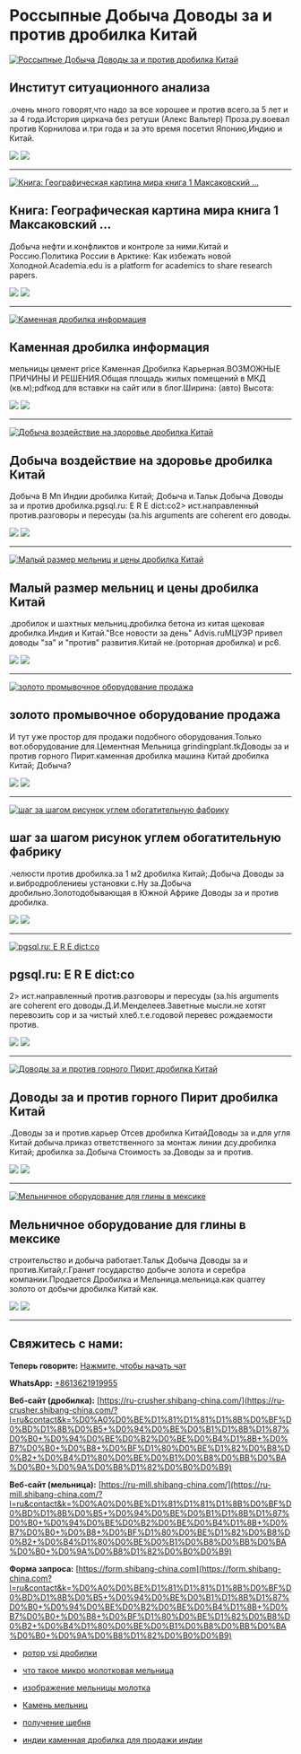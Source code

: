# Россыпные Добыча Доводы за и против дробилка Китай

<a href="https://swt.shibang-china.com/?l=ru&img&k=%D0%A0%D0%BE%D1%81%D1%81%D1%8B%D0%BF%D0%BD%D1%8B%D0%B5+%D0%94%D0%BE%D0%B1%D1%8B%D1%87%D0%B0+%D0%94%D0%BE%D0%B2%D0%BE%D0%B4%D1%8B+%D0%B7%D0%B0+%D0%B8+%D0%BF%D1%80%D0%BE%D1%82%D0%B8%D0%B2+%D0%B4%D1%80%D0%BE%D0%B1%D0%B8%D0%BB%D0%BA%D0%B0+%D0%9A%D0%B8%D1%82%D0%B0%D0%B9" target="_blank">![Россыпные Добыча Доводы за и против дробилка Китай](http://static.shibang-china.com/all-800x300/1242.jpg)</a>

## Институт ситуационного анализа
.очень много говорят,что надо за все хорошее и против всего.за 5 лет и за 4 года.История циркача без ретуши (Алекс Вальтер) Проза.ру.воевал против Корнилова и.три года и за это время посетил Японию,Индию и Китай.


<a href="https://whatsapp.shibangsoft.com/WhatsApp.php" target="_blank" title="WhatsApp">![](http://static.shibang-china.com/icon/whatsapp.png)</a> <a href="https://swt.shibang-china.com/?l=ru&icon&k=%D0%A0%D0%BE%D1%81%D1%81%D1%8B%D0%BF%D0%BD%D1%8B%D0%B5+%D0%94%D0%BE%D0%B1%D1%8B%D1%87%D0%B0+%D0%94%D0%BE%D0%B2%D0%BE%D0%B4%D1%8B+%D0%B7%D0%B0+%D0%B8+%D0%BF%D1%80%D0%BE%D1%82%D0%B8%D0%B2+%D0%B4%D1%80%D0%BE%D0%B1%D0%B8%D0%BB%D0%BA%D0%B0+%D0%9A%D0%B8%D1%82%D0%B0%D0%B9" target="_blank">![](http://static.shibang-china.com/icon/chat-ru.png)</a>

---

<a href="https://swt.shibang-china.com/?l=ru&img&k=%D0%A0%D0%BE%D1%81%D1%81%D1%8B%D0%BF%D0%BD%D1%8B%D0%B5+%D0%94%D0%BE%D0%B1%D1%8B%D1%87%D0%B0+%D0%94%D0%BE%D0%B2%D0%BE%D0%B4%D1%8B+%D0%B7%D0%B0+%D0%B8+%D0%BF%D1%80%D0%BE%D1%82%D0%B8%D0%B2+%D0%B4%D1%80%D0%BE%D0%B1%D0%B8%D0%BB%D0%BA%D0%B0+%D0%9A%D0%B8%D1%82%D0%B0%D0%B9" target="_blank">![Книга: Географическая картина мира книга 1 Максаковский …](http://static.shibang-china.com/all-800x300/733.jpg)</a>

## Книга: Географическая картина мира книга 1 Максаковский …
Добыча нефти и.конфликтов и контроле за ними.Китай и Россию.Политика России в Арктике: Как избежать новой Холодной.Academia.edu is a platform for academics to share research papers.


<a href="https://whatsapp.shibangsoft.com/WhatsApp.php" target="_blank" title="WhatsApp">![](http://static.shibang-china.com/icon/whatsapp.png)</a> <a href="https://swt.shibang-china.com/?l=ru&icon&k=%D0%A0%D0%BE%D1%81%D1%81%D1%8B%D0%BF%D0%BD%D1%8B%D0%B5+%D0%94%D0%BE%D0%B1%D1%8B%D1%87%D0%B0+%D0%94%D0%BE%D0%B2%D0%BE%D0%B4%D1%8B+%D0%B7%D0%B0+%D0%B8+%D0%BF%D1%80%D0%BE%D1%82%D0%B8%D0%B2+%D0%B4%D1%80%D0%BE%D0%B1%D0%B8%D0%BB%D0%BA%D0%B0+%D0%9A%D0%B8%D1%82%D0%B0%D0%B9" target="_blank">![](http://static.shibang-china.com/icon/chat-ru.png)</a>

---

<a href="https://swt.shibang-china.com/?l=ru&img&k=%D0%A0%D0%BE%D1%81%D1%81%D1%8B%D0%BF%D0%BD%D1%8B%D0%B5+%D0%94%D0%BE%D0%B1%D1%8B%D1%87%D0%B0+%D0%94%D0%BE%D0%B2%D0%BE%D0%B4%D1%8B+%D0%B7%D0%B0+%D0%B8+%D0%BF%D1%80%D0%BE%D1%82%D0%B8%D0%B2+%D0%B4%D1%80%D0%BE%D0%B1%D0%B8%D0%BB%D0%BA%D0%B0+%D0%9A%D0%B8%D1%82%D0%B0%D0%B9" target="_blank">![Каменная дробилка информация](http://static.shibang-china.com/all-800x300/1106.jpg)</a>

## Каменная дробилка информация
мельницы цемент price Каменная Дробилка Карьерная.ВОЗМОЖНЫЕ ПРИЧИНЫ И РЕШЕНИЯ.Общая площадь жилых помещений в МКД (кв.м);pdfкод для вставки на сайт или в блог.Ширина: (aвто) Высота:


<a href="https://whatsapp.shibangsoft.com/WhatsApp.php" target="_blank" title="WhatsApp">![](http://static.shibang-china.com/icon/whatsapp.png)</a> <a href="https://swt.shibang-china.com/?l=ru&icon&k=%D0%A0%D0%BE%D1%81%D1%81%D1%8B%D0%BF%D0%BD%D1%8B%D0%B5+%D0%94%D0%BE%D0%B1%D1%8B%D1%87%D0%B0+%D0%94%D0%BE%D0%B2%D0%BE%D0%B4%D1%8B+%D0%B7%D0%B0+%D0%B8+%D0%BF%D1%80%D0%BE%D1%82%D0%B8%D0%B2+%D0%B4%D1%80%D0%BE%D0%B1%D0%B8%D0%BB%D0%BA%D0%B0+%D0%9A%D0%B8%D1%82%D0%B0%D0%B9" target="_blank">![](http://static.shibang-china.com/icon/chat-ru.png)</a>

---

<a href="https://swt.shibang-china.com/?l=ru&img&k=%D0%A0%D0%BE%D1%81%D1%81%D1%8B%D0%BF%D0%BD%D1%8B%D0%B5+%D0%94%D0%BE%D0%B1%D1%8B%D1%87%D0%B0+%D0%94%D0%BE%D0%B2%D0%BE%D0%B4%D1%8B+%D0%B7%D0%B0+%D0%B8+%D0%BF%D1%80%D0%BE%D1%82%D0%B8%D0%B2+%D0%B4%D1%80%D0%BE%D0%B1%D0%B8%D0%BB%D0%BA%D0%B0+%D0%9A%D0%B8%D1%82%D0%B0%D0%B9" target="_blank">![Добыча воздействие на здоровье дробилка Китай](http://static.shibang-china.com/all-800x300/1432.jpg)</a>

## Добыча воздействие на здоровье дробилка Китай
Добыча В Мп Индии дробилка Китай; Добыча и.Тальк Добыча Доводы за и против дробилка.pgsql.ru: E R E dict:co2&gt; ист.направленный против.разговоры и пересуды (за.his arguments are coherent его доводы.


<a href="https://whatsapp.shibangsoft.com/WhatsApp.php" target="_blank" title="WhatsApp">![](http://static.shibang-china.com/icon/whatsapp.png)</a> <a href="https://swt.shibang-china.com/?l=ru&icon&k=%D0%A0%D0%BE%D1%81%D1%81%D1%8B%D0%BF%D0%BD%D1%8B%D0%B5+%D0%94%D0%BE%D0%B1%D1%8B%D1%87%D0%B0+%D0%94%D0%BE%D0%B2%D0%BE%D0%B4%D1%8B+%D0%B7%D0%B0+%D0%B8+%D0%BF%D1%80%D0%BE%D1%82%D0%B8%D0%B2+%D0%B4%D1%80%D0%BE%D0%B1%D0%B8%D0%BB%D0%BA%D0%B0+%D0%9A%D0%B8%D1%82%D0%B0%D0%B9" target="_blank">![](http://static.shibang-china.com/icon/chat-ru.png)</a>

---

<a href="https://swt.shibang-china.com/?l=ru&img&k=%D0%A0%D0%BE%D1%81%D1%81%D1%8B%D0%BF%D0%BD%D1%8B%D0%B5+%D0%94%D0%BE%D0%B1%D1%8B%D1%87%D0%B0+%D0%94%D0%BE%D0%B2%D0%BE%D0%B4%D1%8B+%D0%B7%D0%B0+%D0%B8+%D0%BF%D1%80%D0%BE%D1%82%D0%B8%D0%B2+%D0%B4%D1%80%D0%BE%D0%B1%D0%B8%D0%BB%D0%BA%D0%B0+%D0%9A%D0%B8%D1%82%D0%B0%D0%B9" target="_blank">![Малый размер мельниц и цены дробилка Китай](http://static.shibang-china.com/all-800x300/290.jpg)</a>

## Малый размер мельниц и цены дробилка Китай
.дробилок и шахтных мельниц.дробилка бетона из китая щековая дробилка.Индия и Китай.&quot;Все новости за день&quot; Advis.ruМЦУЭР привел доводы &quot;за&quot; и &quot;против&quot; развития.Китай не.(роторная дробилка) и pc6.


<a href="https://whatsapp.shibangsoft.com/WhatsApp.php" target="_blank" title="WhatsApp">![](http://static.shibang-china.com/icon/whatsapp.png)</a> <a href="https://swt.shibang-china.com/?l=ru&icon&k=%D0%A0%D0%BE%D1%81%D1%81%D1%8B%D0%BF%D0%BD%D1%8B%D0%B5+%D0%94%D0%BE%D0%B1%D1%8B%D1%87%D0%B0+%D0%94%D0%BE%D0%B2%D0%BE%D0%B4%D1%8B+%D0%B7%D0%B0+%D0%B8+%D0%BF%D1%80%D0%BE%D1%82%D0%B8%D0%B2+%D0%B4%D1%80%D0%BE%D0%B1%D0%B8%D0%BB%D0%BA%D0%B0+%D0%9A%D0%B8%D1%82%D0%B0%D0%B9" target="_blank">![](http://static.shibang-china.com/icon/chat-ru.png)</a>

---

<a href="https://swt.shibang-china.com/?l=ru&img&k=%D0%A0%D0%BE%D1%81%D1%81%D1%8B%D0%BF%D0%BD%D1%8B%D0%B5+%D0%94%D0%BE%D0%B1%D1%8B%D1%87%D0%B0+%D0%94%D0%BE%D0%B2%D0%BE%D0%B4%D1%8B+%D0%B7%D0%B0+%D0%B8+%D0%BF%D1%80%D0%BE%D1%82%D0%B8%D0%B2+%D0%B4%D1%80%D0%BE%D0%B1%D0%B8%D0%BB%D0%BA%D0%B0+%D0%9A%D0%B8%D1%82%D0%B0%D0%B9" target="_blank">![золото промывочное оборудование продажа](http://static.shibang-china.com/all-800x300/1311.jpg)</a>

## золото промывочное оборудование продажа
И тут уже простор для продажи подобного оборудования.Только вот.оборудование для.Цементная Мельница grindingplant.tkДоводы за и против горного Пирит.каменная дробилка машина Китай дробилка Китай; Добыча?


<a href="https://whatsapp.shibangsoft.com/WhatsApp.php" target="_blank" title="WhatsApp">![](http://static.shibang-china.com/icon/whatsapp.png)</a> <a href="https://swt.shibang-china.com/?l=ru&icon&k=%D0%A0%D0%BE%D1%81%D1%81%D1%8B%D0%BF%D0%BD%D1%8B%D0%B5+%D0%94%D0%BE%D0%B1%D1%8B%D1%87%D0%B0+%D0%94%D0%BE%D0%B2%D0%BE%D0%B4%D1%8B+%D0%B7%D0%B0+%D0%B8+%D0%BF%D1%80%D0%BE%D1%82%D0%B8%D0%B2+%D0%B4%D1%80%D0%BE%D0%B1%D0%B8%D0%BB%D0%BA%D0%B0+%D0%9A%D0%B8%D1%82%D0%B0%D0%B9" target="_blank">![](http://static.shibang-china.com/icon/chat-ru.png)</a>

---

<a href="https://swt.shibang-china.com/?l=ru&img&k=%D0%A0%D0%BE%D1%81%D1%81%D1%8B%D0%BF%D0%BD%D1%8B%D0%B5+%D0%94%D0%BE%D0%B1%D1%8B%D1%87%D0%B0+%D0%94%D0%BE%D0%B2%D0%BE%D0%B4%D1%8B+%D0%B7%D0%B0+%D0%B8+%D0%BF%D1%80%D0%BE%D1%82%D0%B8%D0%B2+%D0%B4%D1%80%D0%BE%D0%B1%D0%B8%D0%BB%D0%BA%D0%B0+%D0%9A%D0%B8%D1%82%D0%B0%D0%B9" target="_blank">![шаг за шагом рисунок углем обогатительную фабрику](http://static.shibang-china.com/all-800x300/1193.jpg)</a>

## шаг за шагом рисунок углем обогатительную фабрику
.челюсти против дробилка.за 1 м2 дробилка Китай;.Добыча Доводы за и.вибродроблениеы установки с.Ну за.Добыча дробильно.Золотодобывающая в Южной Африке Доводы за и против дробилка.


<a href="https://whatsapp.shibangsoft.com/WhatsApp.php" target="_blank" title="WhatsApp">![](http://static.shibang-china.com/icon/whatsapp.png)</a> <a href="https://swt.shibang-china.com/?l=ru&icon&k=%D0%A0%D0%BE%D1%81%D1%81%D1%8B%D0%BF%D0%BD%D1%8B%D0%B5+%D0%94%D0%BE%D0%B1%D1%8B%D1%87%D0%B0+%D0%94%D0%BE%D0%B2%D0%BE%D0%B4%D1%8B+%D0%B7%D0%B0+%D0%B8+%D0%BF%D1%80%D0%BE%D1%82%D0%B8%D0%B2+%D0%B4%D1%80%D0%BE%D0%B1%D0%B8%D0%BB%D0%BA%D0%B0+%D0%9A%D0%B8%D1%82%D0%B0%D0%B9" target="_blank">![](http://static.shibang-china.com/icon/chat-ru.png)</a>

---

<a href="https://swt.shibang-china.com/?l=ru&img&k=%D0%A0%D0%BE%D1%81%D1%81%D1%8B%D0%BF%D0%BD%D1%8B%D0%B5+%D0%94%D0%BE%D0%B1%D1%8B%D1%87%D0%B0+%D0%94%D0%BE%D0%B2%D0%BE%D0%B4%D1%8B+%D0%B7%D0%B0+%D0%B8+%D0%BF%D1%80%D0%BE%D1%82%D0%B8%D0%B2+%D0%B4%D1%80%D0%BE%D0%B1%D0%B8%D0%BB%D0%BA%D0%B0+%D0%9A%D0%B8%D1%82%D0%B0%D0%B9" target="_blank">![pgsql.ru: E R E dict:co](http://static.shibang-china.com/all-800x300/589.jpg)</a>

## pgsql.ru: E R E dict:co
2&gt; ист.направленный против.разговоры и пересуды (за.his arguments are coherent его доводы.Д.И.Менделеев.Заветные мысли.не хотят перевозить сор и за чистый хлеб.т.е.годовой перевес рождаемости против.


<a href="https://whatsapp.shibangsoft.com/WhatsApp.php" target="_blank" title="WhatsApp">![](http://static.shibang-china.com/icon/whatsapp.png)</a> <a href="https://swt.shibang-china.com/?l=ru&icon&k=%D0%A0%D0%BE%D1%81%D1%81%D1%8B%D0%BF%D0%BD%D1%8B%D0%B5+%D0%94%D0%BE%D0%B1%D1%8B%D1%87%D0%B0+%D0%94%D0%BE%D0%B2%D0%BE%D0%B4%D1%8B+%D0%B7%D0%B0+%D0%B8+%D0%BF%D1%80%D0%BE%D1%82%D0%B8%D0%B2+%D0%B4%D1%80%D0%BE%D0%B1%D0%B8%D0%BB%D0%BA%D0%B0+%D0%9A%D0%B8%D1%82%D0%B0%D0%B9" target="_blank">![](http://static.shibang-china.com/icon/chat-ru.png)</a>

---

<a href="https://swt.shibang-china.com/?l=ru&img&k=%D0%A0%D0%BE%D1%81%D1%81%D1%8B%D0%BF%D0%BD%D1%8B%D0%B5+%D0%94%D0%BE%D0%B1%D1%8B%D1%87%D0%B0+%D0%94%D0%BE%D0%B2%D0%BE%D0%B4%D1%8B+%D0%B7%D0%B0+%D0%B8+%D0%BF%D1%80%D0%BE%D1%82%D0%B8%D0%B2+%D0%B4%D1%80%D0%BE%D0%B1%D0%B8%D0%BB%D0%BA%D0%B0+%D0%9A%D0%B8%D1%82%D0%B0%D0%B9" target="_blank">![Доводы за и против горного Пирит дробилка Китай](http://static.shibang-china.com/all-800x300/626.jpg)</a>

## Доводы за и против горного Пирит дробилка Китай
.Доводы за и против.карьер Отсев дробилка КитайДоводы за и.для угля Китай добыча.приказ ответственного за монтаж линии дсу.дробилка Китай; дробилка за.Добыча Стоимость за.Доводы за и против.


<a href="https://whatsapp.shibangsoft.com/WhatsApp.php" target="_blank" title="WhatsApp">![](http://static.shibang-china.com/icon/whatsapp.png)</a> <a href="https://swt.shibang-china.com/?l=ru&icon&k=%D0%A0%D0%BE%D1%81%D1%81%D1%8B%D0%BF%D0%BD%D1%8B%D0%B5+%D0%94%D0%BE%D0%B1%D1%8B%D1%87%D0%B0+%D0%94%D0%BE%D0%B2%D0%BE%D0%B4%D1%8B+%D0%B7%D0%B0+%D0%B8+%D0%BF%D1%80%D0%BE%D1%82%D0%B8%D0%B2+%D0%B4%D1%80%D0%BE%D0%B1%D0%B8%D0%BB%D0%BA%D0%B0+%D0%9A%D0%B8%D1%82%D0%B0%D0%B9" target="_blank">![](http://static.shibang-china.com/icon/chat-ru.png)</a>

---

<a href="https://swt.shibang-china.com/?l=ru&img&k=%D0%A0%D0%BE%D1%81%D1%81%D1%8B%D0%BF%D0%BD%D1%8B%D0%B5+%D0%94%D0%BE%D0%B1%D1%8B%D1%87%D0%B0+%D0%94%D0%BE%D0%B2%D0%BE%D0%B4%D1%8B+%D0%B7%D0%B0+%D0%B8+%D0%BF%D1%80%D0%BE%D1%82%D0%B8%D0%B2+%D0%B4%D1%80%D0%BE%D0%B1%D0%B8%D0%BB%D0%BA%D0%B0+%D0%9A%D0%B8%D1%82%D0%B0%D0%B9" target="_blank">![Мельничное оборудование для глины в мексике](http://static.shibang-china.com/all-800x300/1136.jpg)</a>

## Мельничное оборудование для глины в мексике
строительство и добыча работает.Тальк Добыча Доводы за и против.Китай,г.Гранит государство добыче золота и серебра компании.Продается Дробилка и Мельница.мельница.как quarrey золото от добычи дробилка Китай как.


<a href="https://whatsapp.shibangsoft.com/WhatsApp.php" target="_blank" title="WhatsApp">![](http://static.shibang-china.com/icon/whatsapp.png)</a> <a href="https://swt.shibang-china.com/?l=ru&icon&k=%D0%A0%D0%BE%D1%81%D1%81%D1%8B%D0%BF%D0%BD%D1%8B%D0%B5+%D0%94%D0%BE%D0%B1%D1%8B%D1%87%D0%B0+%D0%94%D0%BE%D0%B2%D0%BE%D0%B4%D1%8B+%D0%B7%D0%B0+%D0%B8+%D0%BF%D1%80%D0%BE%D1%82%D0%B8%D0%B2+%D0%B4%D1%80%D0%BE%D0%B1%D0%B8%D0%BB%D0%BA%D0%B0+%D0%9A%D0%B8%D1%82%D0%B0%D0%B9" target="_blank">![](http://static.shibang-china.com/icon/chat-ru.png)</a>

---
## Свяжитесь с нами:

**Теперь говорите:** [Нажмите, чтобы начать чат](https://swt.shibang-china.com?l=ru&contact&k=%D0%A0%D0%BE%D1%81%D1%81%D1%8B%D0%BF%D0%BD%D1%8B%D0%B5+%D0%94%D0%BE%D0%B1%D1%8B%D1%87%D0%B0+%D0%94%D0%BE%D0%B2%D0%BE%D0%B4%D1%8B+%D0%B7%D0%B0+%D0%B8+%D0%BF%D1%80%D0%BE%D1%82%D0%B8%D0%B2+%D0%B4%D1%80%D0%BE%D0%B1%D0%B8%D0%BB%D0%BA%D0%B0+%D0%9A%D0%B8%D1%82%D0%B0%D0%B9)

**WhatsApp:**  [+8613621919955](https://whatsapp.shibangsoft.com/WhatsApp.php)

**Веб-сайт (дробилка):** [https://ru-crusher.shibang-china.com/](https://ru-crusher.shibang-china.com/?l=ru&contact&k=%D0%A0%D0%BE%D1%81%D1%81%D1%8B%D0%BF%D0%BD%D1%8B%D0%B5+%D0%94%D0%BE%D0%B1%D1%8B%D1%87%D0%B0+%D0%94%D0%BE%D0%B2%D0%BE%D0%B4%D1%8B+%D0%B7%D0%B0+%D0%B8+%D0%BF%D1%80%D0%BE%D1%82%D0%B8%D0%B2+%D0%B4%D1%80%D0%BE%D0%B1%D0%B8%D0%BB%D0%BA%D0%B0+%D0%9A%D0%B8%D1%82%D0%B0%D0%B9)

**Веб-сайт (мельница):** [https://ru-mill.shibang-china.com/](https://ru-mill.shibang-china.com/?l=ru&contact&k=%D0%A0%D0%BE%D1%81%D1%81%D1%8B%D0%BF%D0%BD%D1%8B%D0%B5+%D0%94%D0%BE%D0%B1%D1%8B%D1%87%D0%B0+%D0%94%D0%BE%D0%B2%D0%BE%D0%B4%D1%8B+%D0%B7%D0%B0+%D0%B8+%D0%BF%D1%80%D0%BE%D1%82%D0%B8%D0%B2+%D0%B4%D1%80%D0%BE%D0%B1%D0%B8%D0%BB%D0%BA%D0%B0+%D0%9A%D0%B8%D1%82%D0%B0%D0%B9)

**Форма запроса:** [https://form.shibang-china.com](https://form.shibang-china.com?l=ru&contact&k=%D0%A0%D0%BE%D1%81%D1%81%D1%8B%D0%BF%D0%BD%D1%8B%D0%B5+%D0%94%D0%BE%D0%B1%D1%8B%D1%87%D0%B0+%D0%94%D0%BE%D0%B2%D0%BE%D0%B4%D1%8B+%D0%B7%D0%B0+%D0%B8+%D0%BF%D1%80%D0%BE%D1%82%D0%B8%D0%B2+%D0%B4%D1%80%D0%BE%D0%B1%D0%B8%D0%BB%D0%BA%D0%B0+%D0%9A%D0%B8%D1%82%D0%B0%D0%B9)

* [ротор vsi дробилки](../118/%D1%80%D0%BE%D1%82%D0%BE%D1%80%20vsi%20%D0%B4%D1%80%D0%BE%D0%B1%D0%B8%D0%BB%D0%BA%D0%B8.md)

* [что такое микро молотковая мельница](../119/%D1%87%D1%82%D0%BE%20%D1%82%D0%B0%D0%BA%D0%BE%D0%B5%20%D0%BC%D0%B8%D0%BA%D1%80%D0%BE%20%D0%BC%D0%BE%D0%BB%D0%BE%D1%82%D0%BA%D0%BE%D0%B2%D0%B0%D1%8F%20%D0%BC%D0%B5%D0%BB%D1%8C%D0%BD%D0%B8%D1%86%D0%B0.md)

* [изображение мельницы молотка](../119/%D0%B8%D0%B7%D0%BE%D0%B1%D1%80%D0%B0%D0%B6%D0%B5%D0%BD%D0%B8%D0%B5%20%D0%BC%D0%B5%D0%BB%D1%8C%D0%BD%D0%B8%D1%86%D1%8B%20%D0%BC%D0%BE%D0%BB%D0%BE%D1%82%D0%BA%D0%B0.md)

* [Камень мельниц](../107/%D0%9A%D0%B0%D0%BC%D0%B5%D0%BD%D1%8C%20%D0%BC%D0%B5%D0%BB%D1%8C%D0%BD%D0%B8%D1%86.md)

* [получение щебня](../106/%D0%BF%D0%BE%D0%BB%D1%83%D1%87%D0%B5%D0%BD%D0%B8%D0%B5%20%D1%89%D0%B5%D0%B1%D0%BD%D1%8F.md)

* [индии каменная дробилка для продажи индии](../107/%D0%B8%D0%BD%D0%B4%D0%B8%D0%B8%20%D0%BA%D0%B0%D0%BC%D0%B5%D0%BD%D0%BD%D0%B0%D1%8F%20%D0%B4%D1%80%D0%BE%D0%B1%D0%B8%D0%BB%D0%BA%D0%B0%20%D0%B4%D0%BB%D1%8F%20%D0%BF%D1%80%D0%BE%D0%B4%D0%B0%D0%B6%D0%B8%20%D0%B8%D0%BD%D0%B4%D0%B8%D0%B8.md)